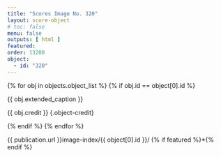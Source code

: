 ```yaml
---
title: "Scores Image No. 320"
layout: score-object
# toc: false
menu: false
outputs: [ html ]
featured: 
order: 13200
object:
  - id: "320"
---
```


{% for obj in objects.object_list %}
{% if obj.id == object[0].id %}

{{ obj.extended_caption }}

{{ obj.credit }} {.object-credit}

{% endif %}
{% endfor %}

<div class="object-credit object-url is-print-only">

{{ publication.url }}image-index/{{ object[0].id }}/ {% if featured %}*{% endif %}

</div>
